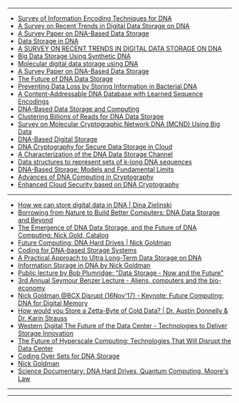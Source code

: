-----------
- [Survey of Information Encoding Techniques for DNA](https://arxiv.org/pdf/1906.11062.pdf)
- [A Survey on Recent Trends in Digital Data Storage on DNA](https://papers.ssrn.com/sol3/papers.cfm?abstract_id=3340328&download=yes)
- [A Survey Paper on DNA-Based Data Storage](https://www.easychair.org/publications/preprint_open/GLgx)
- [Data Storage in DNA](http://pdfs.semanticscholar.org/40f5/f0a9e5c7cc1ee306c7a4d677737cb7066ff0.pdf)
- [A SURVEY ON RECENT TRENDS IN DIGITAL DATA STORAGE ON DNA](https://www.researchgate.net/publication/333652130_A_SURVEY_ON_RECENT_TRENDS_IN_DIGITAL_DATA_STORAGE_ON_DNA)
- [Big Data Storage Using Synthetic DNA](https://www.researchgate.net/publication/333090196_Big_Data_Storage_Using_Synthetic_DNA)
- [Molecular digital data storage
using DNA](https://www.gwern.net/docs/genetics/editing/2019-ceze.pdf)
- [A Survey Paper on DNA-Based Data Storage](https://www.easychair.org/publications/preprint_open/GLgx)
- [The Future of
DNA Data Storage](https://potomacinstitute.org/images/studies/Future_of_DNA_Data_Storage.pdf)
- [Preventing Data Loss by Storing Information in
Bacterial DNA](http://citeseerx.ist.psu.edu/viewdoc/download?doi=10.1.1.403.7595&rep=rep1&type=pdf)
- [A Content-Addressable DNA Database
with Learned Sequence Encodings](https://www.microsoft.com/en-us/research/uploads/prod/2018/08/dna24.pdf)
- [DNA-Based Data Storage and Computing]()
- [Clustering Billions of Reads for DNA Data Storage](https://papers.nips.cc/paper/6928-clustering-billions-of-reads-for-dna-data-storage.pdf)
- [Survey on Molecular Cryptographic Network DNA (MCND)
Using Big Data](https://core.ac.uk/download/pdf/81112088.pdf)
- [DNA-Based Digital Storage](http://www.biosystems.com.ar/archivos/folletos/362/DNA_digital_data_storage_whitepaper_2017.pdf)
- [DNA Cryptography for Secure Data Storage in
Cloud](http://ijns.femto.com.tw/contents/ijns-v20-n3/ijns-2018-v20-n3-p447-454.pdf)
- [A Characterization of the DNA Data Storage Channel](https://arxiv.org/abs/1803.03322)
- [Data structures to represent sets of k-long DNA sequences](https://arxiv.org/abs/1903.12312)
- [DNA-Based Storage: Models and Fundamental Limits](https://arxiv.org/abs/2001.06311)
- [Advances of DNA Computing in Cryptography](https://books.google.co.in/books/about/Advances_of_DNA_Computing_in_Cryptograph.html?id=21BtDwAAQBAJ&source=kp_book_description&redir_esc=y)
- [Enhanced Cloud Security based on DNA Cryptography](https://www.ijraset.com/fileserve.php?FID=22914)

--------
- [How we can store digital data in DNA | Dina Zielinski](https://www.youtube.com/watch?v=wxStlzunxCw)
- [Borrowing from Nature to Build Better Computers: DNA Data Storage and Beyond](https://www.youtube.com/watch?v=oMhwYpNoX-8)
- [The Emergence of DNA Data Storage, and the Future of DNA Computing: Nick Gold, Catalog](https://www.youtube.com/watch?v=1_OMEQ5SORg)
- [Future Computing: DNA Hard Drives | Nick Goldman](https://www.youtube.com/watch?v=tBvd7OSDGgQ)
- [Coding for DNA-based Storage Systems](https://www.youtube.com/watch?v=N7zJLSEZKYQ)
- [A Practical Approach to Ultra Long-Term Data Storage on DNA](https://www.youtube.com/watch?v=q3tJ63uMt-w)
- [Information Storage in DNA by Nick Goldman](https://www.youtube.com/watch?v=NsfuBSsF1Fk)
- [Public lecture by Bob Plumridge: "Data Storage - Now and the Future"](https://www.youtube.com/watch?v=i9vEgtUUJy0)
- [3rd Annual Seymour Benzer Lecture - Aliens, computers and the bio-economy](https://www.youtube.com/watch?v=Us0IqUfm0wM)
- [Nick Goldman @BCX Disrupt (16Nov'17) - Keynote: Future Computing: DNA for Digital Memory](https://www.youtube.com/watch?v=Y2WJFsDvoYc)
- [How would you Store a Zetta-Byte of Cold Data? | Dr. Austin Donnelly & Dr. Karin Strauss](https://www.youtube.com/watch?v=qGvq6dW9vBM)
- [Western Digital The Future of the Data Center - Technologies to Deliver Storage Innovation](https://www.youtube.com/watch?v=F77X4AfdXb4)
- [The Future of Hyperscale Computing: Technologies That Will Disrupt the Data Center](https://www.youtube.com/watch?v=q6zFGesrAfM)
- [Coding Over Sets for DNA Storage](https://www.youtube.com/watch?v=nqaUlbMvpGo)
- [Nick Goldman](https://www.youtube.com/watch?v=YxVpftT7bto)
- [Science Documentary: DNA Hard Drives, Quantum Computing, Moore's Law](https://www.youtube.com/watch?v=RU6yFqJQARM)

-----------
-------------

